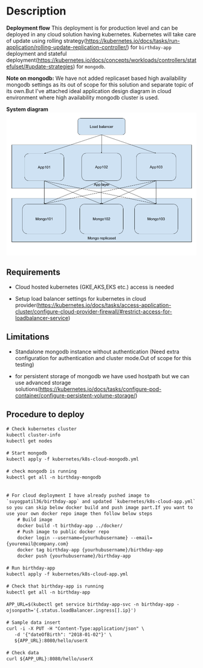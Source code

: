 # Description

**Deployment flow**
This deployment is for production level and can be deployed in any cloud solution having kubernetes.
Kubernetes will take care of update using rolling strategy(https://kubernetes.io/docs/tasks/run-application/rolling-update-replication-controller/) for `birthday-app` deployment and stateful deployment(https://kubernetes.io/docs/concepts/workloads/controllers/statefulset/#update-strategies) for `mongodb`.


**Note on mongodb:**
We have not added replicaset based high availability mongodb settings as its out of scope for this solution and separate topic of its own.But I've attached ideal application design diagram in cloud environment where high availability mongodb cluster is used.

**System diagram**
![alt text](https://raw.githubusercontent.com/suyogpatil/python-flask-mongodb/master/cloud-deployment/python_flask.png)

## Requirements

  - Cloud hosted kubernetes (GKE,AKS,EKS etc.) access is needed

  - Setup load balancer settings for kubernetes in cloud provider(https://kubernetes.io/docs/tasks/access-application-cluster/configure-cloud-provider-firewall/#restrict-access-for-loadbalancer-service)



## Limitations

  - Standalone mongodb instance without authentication (Need extra configuration for authentication and cluster mode.Out of scope for this testing)

  - for persistent storage of mongodb we have used hostpath but we can use advanced storage solutions(https://kubernetes.io/docs/tasks/configure-pod-container/configure-persistent-volume-storage/)


## Procedure to deploy

```
# Check kubernetes cluster
kubectl cluster-info
kubectl get nodes

# Start mongodb
kubectl apply -f kubernetes/k8s-cloud-mongodb.yml

# check mongodb is running
kubectl get all -n birthday-mongodb


# For cloud deployment I have already pushed image to `suyogpatil36/birthday-app` and updated `kubernetes/k8s-cloud-app.yml` so you can skip below docker build and push image part.If you want to use your own docker repo image then follow below steps
    # Build image
    docker build -t birthday-app ../docker/
    # Push image to public docker repo
    docker login --username={yourhubusername} --email={youremail@company.com}
    docker tag birthday-app {yourhubusername}/birthday-app
    docker push {yourhubusername}/birthday-app

# Run birthday-app
kubectl apply -f kubernetes/k8s-cloud-app.yml

# Check that birthday-app is running
kubectl get all -n birthday-app

APP_URL=$(kubectl get service birthday-app-svc -n birthday-app -ojsonpath='{.status.loadBalancer.ingress[].ip}')

# Sample data insert
curl -i -X PUT -H "Content-Type:application/json" \
   -d '{"dateOfBirth": "2018-01-02"}' \
   ${APP_URL}:8080/hello/userX

# Check data
curl ${APP_URL}:8080/hello/userX
```
